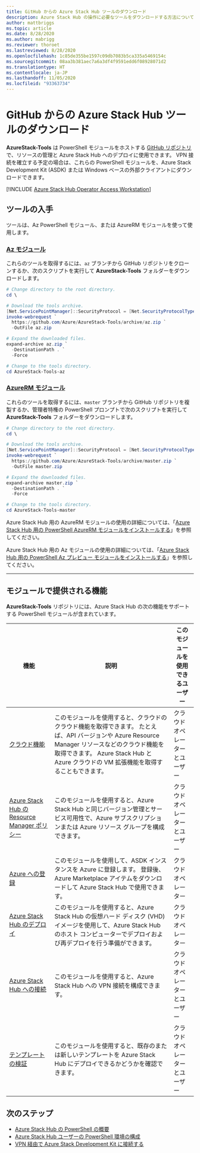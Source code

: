 ```yaml
---
title: GitHub からの Azure Stack Hub ツールのダウンロード
description: Azure Stack Hub の操作に必要なツールをダウンロードする方法について説明します。
author: mattbriggs
ms.topic: article
ms.date: 8/28/2020
ms.author: mabrigg
ms.reviewer: thoroet
ms.lastreviewed: 8/28/2020
ms.openlocfilehash: 1c85de355be1597c09db7083b5ca335a5469154c
ms.sourcegitcommit: 08aa3b381aec7a6a3df4f9591edd6f08928071d2
ms.translationtype: HT
ms.contentlocale: ja-JP
ms.lasthandoff: 11/05/2020
ms.locfileid: "93363734"
---
```

# <a name="download-azure-stack-hub-tools-from-github"></a>GitHub からの Azure Stack Hub ツールのダウンロード

**AzureStack-Tools** は PowerShell モジュールをホストする [GitHub リポジトリ](https://github.com/Azure/AzureStack-Tools)で、リソースの管理と Azure Stack Hub へのデプロイに使用できます。 VPN 接続を確立する予定の場合は、これらの PowerShell モジュールを、Azure Stack Development Kit (ASDK) または Windows ベースの外部クライアントにダウンロードできます。 

[!INCLUDE [Azure Stack Hub Operator Access Workstation](../includes/operator-note-owa.md)]

## <a name="get-the-tools"></a>ツールの入手

ツールは、Az PowerShell モジュール、または AzureRM モジュールを使って使用します。

### <a name="az-modules"></a>[Az モジュール](#tab/az)

これらのツールを取得するには、`az` ブランチから GitHub リポジトリをクローンするか、次のスクリプトを実行して **AzureStack-Tools** フォルダーをダウンロードします。

```powershell
# Change directory to the root directory.
cd \

# Download the tools archive.
[Net.ServicePointManager]::SecurityProtocol = [Net.SecurityProtocolType]::Tls12 
invoke-webrequest `
  https://github.com/Azure/AzureStack-Tools/archive/az.zip `
  -OutFile az.zip

# Expand the downloaded files.
expand-archive az.zip `
  -DestinationPath . `
  -Force

# Change to the tools directory.
cd AzureStack-Tools-az

```
### <a name="azurerm-modules"></a>[AzureRM モジュール](#tab/azurerm)

これらのツールを取得するには、`master` ブランチから GitHub リポジトリを複製するか、管理者特権の PowerShell プロンプトで次のスクリプトを実行して **AzureStack-Tools** フォルダーをダウンロードします。

```powershell
# Change directory to the root directory.
cd \

# Download the tools archive.
[Net.ServicePointManager]::SecurityProtocol = [Net.SecurityProtocolType]::Tls12
invoke-webrequest `
  https://github.com/Azure/AzureStack-Tools/archive/master.zip `
  -OutFile master.zip

# Expand the downloaded files.
expand-archive master.zip `
  -DestinationPath . `
  -Force

# Change to the tools directory.
cd AzureStack-Tools-master

```
Azure Stack Hub 用の AzureRM モジュールの使用の詳細については、「[Azure Stack Hub 用の PowerShell AzureRM モジュールをインストールする](azure-stack-powershell-install.md)」を参照してください。



Azure Stack Hub 用の Az モジュールの使用の詳細については、「[Azure Stack Hub 用の PowerShell Az プレビュー モジュールをインストールする](powershell-install-az-module.md)」を参照してください。

---

## <a name="functionality-provided-by-the-modules"></a>モジュールで提供される機能

**AzureStack-Tools** リポジトリには、Azure Stack Hub の次の機能をサポートする PowerShell モジュールが含まれています。  

| 機能 | 説明 | このモジュールを使用できるユーザー |
| --- | --- | --- |
| [クラウド機能](../user/azure-stack-validate-templates.md) | このモジュールを使用すると、クラウドのクラウド機能を取得できます。 たとえば、API バージョンや Azure Resource Manager リソースなどのクラウド機能を取得できます。 Azure Stack Hub と Azure クラウドの VM 拡張機能を取得することもできます。 | クラウド オペレーターとユーザー |
| [Azure Stack Hub の Resource Manager ポリシー](../user/azure-stack-policy-module.md) | このモジュールを使用すると、Azure Stack Hub と同じバージョン管理とサービス可用性で、Azure サブスクリプションまたは Azure リソース グループを構成できます。 | クラウド オペレーターとユーザー |
| [Azure への登録](azure-stack-registration.md ) | このモジュールを使用して、ASDK インスタンスを Azure に登録します。 登録後、Azure Marketplace アイテムをダウンロードして Azure Stack Hub で使用できます。 | クラウド オペレーター |
| [Azure Stack Hub のデプロイ](../asdk/asdk-install.md) | このモジュールを使用すると、Azure Stack Hub の仮想ハード ディスク (VHD) イメージを使用して、Azure Stack Hub のホスト コンピューターでデプロイおよび再デプロイを行う準備ができます。 | クラウド オペレーター|
| [Azure Stack Hub への接続](azure-stack-powershell-install.md) | このモジュールを使用すると、Azure Stack Hub への VPN 接続を構成できます。 | クラウド オペレーターとユーザー |
| [テンプレートの検証](../user/azure-stack-validate-templates.md) | このモジュールを使用すると、既存のまたは新しいテンプレートを Azure Stack Hub にデプロイできるかどうかを確認できます。 | クラウド オペレーターとユーザー|

## <a name="next-steps"></a>次のステップ

- [Azure Stack Hub の PowerShell の概要](../user/azure-stack-powershell-overview.md)
- [Azure Stack Hub ユーザーの PowerShell 環境の構成](../user/azure-stack-powershell-configure-user.md)
- [VPN 経由で Azure Stack Development Kit に接続する](../asdk/asdk-connect.md)
